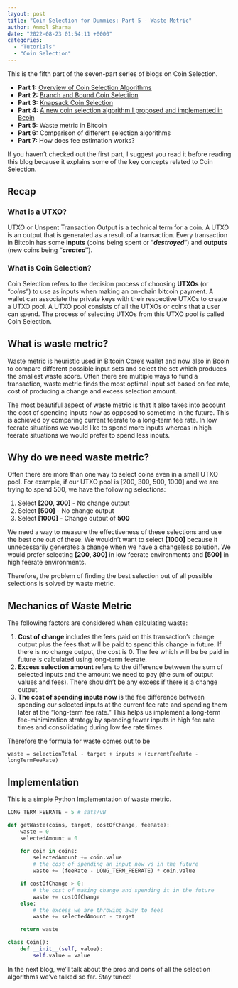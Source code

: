 ```yaml
---
layout: post
title: "Coin Selection for Dummies: Part 5 - Waste Metric"
author: Anmol Sharma
date: "2022-08-23 01:54:11 +0000"
categories:
  - "Tutorials"
  - "Coin Selection"
---
```


This is the fifth part of the seven-part series of blogs on Coin Selection.

* **Part 1:** [Overview of Coin Selection Algorithms](https://blog.summerofbitcoin.org/coin-selection-part-1/)
* **Part 2:** [Branch and Bound Coin Selection](https://blog.summerofbitcoin.org/coin-selection-for-dummies-2/)
* **Part 3:** [Knapsack Coin Selection](https://blog.summerofbitcoin.org/coin-selection-for-dummies-part-3/)
* **Part 4:** [A new coin selection algorithm I proposed and implemented in Bcoin](https://blog.summerofbitcoin.org/coin-selection-for-dummies-part-4-lowest-larger-selection/)
* **Part 5:** Waste metric in Bitcoin
* **Part 6:** Comparison of different selection algorithms
* **Part 7:** How does fee estimation works?

If you haven’t checked out the first part, I suggest you read it before reading this blog because it explains some of the key concepts related to Coin Selection.

## **Recap**

### **What is a UTXO?**

UTXO or Unspent Transaction Output is a technical term for a coin. A UTXO is an output that is generated as a result of a transaction. Every transaction in Bitcoin has some **inputs** (coins being spent or “***destroyed***”) and **outputs** (new coins being “***created***”).

### **What is Coin Selection?**

Coin Selection refers to the decision process of choosing **UTXOs** (or “*coins*”) to use as inputs when making an on-chain bitcoin payment. A wallet can associate the private keys with their respective UTXOs to create a UTXO pool. A UTXO pool consists of all the UTXOs or coins that a user can spend. The process of selecting UTXOs from this UTXO pool is called Coin Selection.

## **What is waste metric?**

Waste metric is heuristic used in Bitcoin Core’s wallet and now also in Bcoin to compare different possible input sets and select the set which produces the smallest waste score. Often there are multiple ways to fund a transaction, waste metric finds the most optimal input set based on fee rate, cost of producing a change and excess selection amount.

The most beautiful aspect of waste metric is that it also takes into account the cost of spending inputs now as opposed to sometime in the future. This is achieved by comparing current feerate to a long-term fee rate. In low feerate situations we would like to spend more inputs whereas in high feerate situations we would prefer to spend less inputs.

## **Why do we need waste metric?**

Often there are more than one way to select coins even in a small UTXO pool. For example, if our UTXO pool is [200, 300, 500, 1000] and we are trying to spend 500, we have the following selections:

1. Select **[200, 300]** - No change output
2. Select **[500]** - No change output
3. Select **[1000]** - Change output of **500**

We need a way to measure the effectiveness of these selections and use the best one out of these. We wouldn’t want to select **[1000]** because it unnecessarily generates a change when we have a changeless solution. We would prefer selecting **[200, 300]** in low feerate environments and **[500]** in high feerate environments.

Therefore, the problem of finding the best selection out of all possible selections is solved by waste metric.

## **Mechanics of Waste Metric**

The following factors are considered when calculating waste:

1. **Cost of change** includes the fees paid on this transaction’s change output plus the fees that will be paid to spend this change in future. If there is no change output, the cost is 0. The fee which will be be paid in future is calculated using long-term feerate.
2. **Excess selection amount** refers to the difference between the sum of selected inputs and the amount we need to pay (the sum of output values and fees). There shouldn’t be any excess if there is a change output.
3. **The cost of spending inputs now** is the fee difference between spending our selected inputs at the current fee rate and spending them later at the “long-term fee rate.” This helps us implement a long-term fee-minimization strategy by spending fewer inputs in high fee rate times and consolidating during low fee rate times.

Therefore the formula for waste comes out to be

`waste = selectionTotal - target + inputs × (currentFeeRate - longTermFeeRate)`

## **Implementation**

This is a simple Python Implementation of waste metric.

```python
LONG_TERM_FEERATE = 5 # sats/vB

def getWaste(coins, target, costOfChange, feeRate):
    waste = 0
    selectedAmount = 0

    for coin in coins:
        selectedAmount += coin.value
        # the cost of spending an input now vs in the future
        waste += (feeRate - LONG_TERM_FEERATE) * coin.value

    if costOfChange > 0:
        # the cost of making change and spending it in the future
        waste += costOfChange
    else:
        # the excess we are throwing away to fees
        waste += selectedAmount - target

    return waste

class Coin():
    def __init__(self, value):
        self.value = value

```

In the next blog, we’ll talk about the pros and cons of all the selection algorithms we’ve talked so far. Stay tuned!
